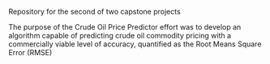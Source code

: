 Repository for the second of two capstone projects

The purpose of the Crude Oil Price Predictor effort was to develop an algorithm capable of predicting crude oil commodity pricing with a commercially viable level of accuracy, quantified as the Root Means Square Error (RMSE)
